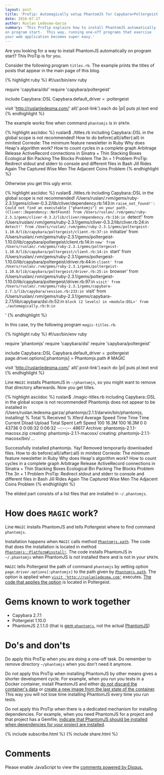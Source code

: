 ```yaml
---
layout: post
title: 'ProTip: Automagically setup PhantomJS for Capybara+Poltergeist'
date: 2016-07-27
author: Ruslan Ledesma-Garza
summary: 'This ProTip explains how to install PhantomJS automatically
on program start.  This way, running one-off programs that exercise
your web application becomes super easy.'
---
```


Are you looking for a way to install PhantomJS automatically on program start?
This ProTip is for you.

Consider the following program `titles.rb`.
The example prints the titles of posts that appear in the main page of this blog.

{% highlight ruby %}
#!/usr/bin/env ruby

require 'capybara/dsl'
require 'capybara/poltergeist'

include Capybara::DSL
Capybara.default_driver = :poltergeist

visit 'http://ruslanledesma.com/'
all('.post-link').each do |pl|
  puts pl.text
end
{% endhighlight %}

The example works fine when command `phantomjs` is in `$PATH`.

{% highlight asciidoc %}
ruslan$ ./titles.rb
including Capybara::DSL in the global scope is not recommended!
How to do before(:all)/after(:all) in minitest
Correole: The minimum feature newsletter in Ruby
Why does Heap's algorithm work?
How to count cycles in a complete graph
Arbitrage
Release ActiveRecord connections in Sinatra + Thin
Stacking Boxes
Ecological Bin Packing
The Blocks Problem
The 3n + 1 Problem
ProTip: Redirect stdout and stderr to console and different files in Bash
Jill Rides Again
The Captured Wise Men
The Adjacent Coins Problem
{% endhighlight %}

Otherwise you get this ugly error.

{% highlight asciidoc %}
ruslan$ ./titles.rb
including Capybara::DSL in the global scope is not recommended!
/Users/ruslan/.rvm/gems/ruby-2.3.1/gems/cliver-0.3.2/lib/cliver/dependency.rb:143:in `raise_not_found!': Could not find an executable ["phantomjs"] on your path. (Cliver::Dependency::NotFound)
        from /Users/ruslan/.rvm/gems/ruby-2.3.1/gems/cliver-0.3.2/lib/cliver/dependency.rb:116:in `detect!'
        from /Users/ruslan/.rvm/gems/ruby-2.3.1/gems/cliver-0.3.2/lib/cliver.rb:24:in `detect!'
        from /Users/ruslan/.rvm/gems/ruby-2.3.1/gems/poltergeist-1.10.0/lib/capybara/poltergeist/client.rb:37:in `initialize'
        from /Users/ruslan/.rvm/gems/ruby-2.3.1/gems/poltergeist-1.10.0/lib/capybara/poltergeist/client.rb:14:in `new'
        from /Users/ruslan/.rvm/gems/ruby-2.3.1/gems/poltergeist-1.10.0/lib/capybara/poltergeist/client.rb:14:in `start'
        from /Users/ruslan/.rvm/gems/ruby-2.3.1/gems/poltergeist-1.10.0/lib/capybara/poltergeist/driver.rb:44:in `client'
        from /Users/ruslan/.rvm/gems/ruby-2.3.1/gems/poltergeist-1.10.0/lib/capybara/poltergeist/driver.rb:25:in `browser'
        from /Users/ruslan/.rvm/gems/ruby-2.3.1/gems/poltergeist-1.10.0/lib/capybara/poltergeist/driver.rb:97:in `visit'
        from /Users/ruslan/.rvm/gems/ruby-2.3.1/gems/capybara-2.7.1/lib/capybara/session.rb:233:in `visit'
        from /Users/ruslan/.rvm/gems/ruby-2.3.1/gems/capybara-2.7.1/lib/capybara/dsl.rb:52:in `block (2 levels) in <module:DSL>'
        from ./automagically.rb:9:in `<main>'
{% endhighlight %}

In this case, try the following program `magic-titles.rb`.

{% highlight ruby %}
#!/usr/bin/env ruby

require 'phantomjs'
require 'capybara/dsl'
require 'capybara/poltergeist'

include Capybara::DSL
Capybara.default_driver = :poltergeist
page.driver.options[:phantomjs] = Phantomjs.path # MAGIC

visit 'http://ruslanledesma.com/'
all('.post-link').each do |pl|
  puts pl.text
end
{% endhighlight %}

Line `MAGIC` installs PhantomJS in `~/phantomjs`, so you might want to remove that directory afterwards.
Now you get titles.

{% highlight asciidoc %}
ruslan$ ./magic-titles.rb
including Capybara::DSL in the global scope is not recommended!
Phantomjs does not appear to be installed in /Users/ruslan.ledesma.garza/.phantomjs/2.1.1/darwin/bin/phantomjs, installing!
  % Total    % Received % Xferd  Average Speed   Time    Time     Time  Current
                                 Dload  Upload   Total   Spent    Left  Speed
100 16.3M  100 16.3M    0     0  43736      0  0:06:32  0:06:32 --:--:-- 48617
Archive:  phantomjs-2.1.1-macosx.zip
   creating: phantomjs-2.1.1-macosx/
   creating: phantomjs-2.1.1-macosx/bin/
...

Successfully installed phantomjs. Yay!
Removed temporarily downloaded files.
How to do before(:all)/after(:all) in minitest
Correole: The minimum feature newsletter in Ruby
Why does Heap's algorithm work?
How to count cycles in a complete graph
Arbitrage
Release ActiveRecord connections in Sinatra + Thin
Stacking Boxes
Ecological Bin Packing
The Blocks Problem
The 3n + 1 Problem
ProTip: Redirect stdout and stderr to console and different files in Bash
Jill Rides Again
The Captured Wise Men
The Adjacent Coins Problem
{% endhighlight %}

The elided part consists of a list files that are installed in `~/.phantomjs`.

# How does `MAGIC` work?

Line `MAGIC` installs PhantomJS and tells Poltergeist where to find command `phantomjs`.

Installation happens when `MAGIC` calls method
[`Phantomjs.path`](https://github.com/colszowka/phantomjs-gem/blob/38a722deeb7989e2de093fd628139266386492c1/lib/phantomjs.rb#L24).
The code that does the installation is located in method
[`Phantomjs::Platform#install!`](https://github.com/colszowka/phantomjs-gem/blob/38a722deeb7989e2de093fd628139266386492c1/lib/phantomjs/platform.rb#L43).
The code installs PhantomJS in `~/.phantomjs` when PhantomJS is not
installed there and is not in your `$PATH`.

`MAGIC` tells Poltergeist the path of command `phantomjs` by
setting option `page.driver.options[:phantomjs]` to the path given by
[`Phantomjs.path`](https://github.com/colszowka/phantomjs-gem/blob/38a722deeb7989e2de093fd628139266386492c1/lib/phantomjs.rb#L24).
The option is applied when [`visit
'http://ruslanledesma.com'`](https://github.com/jnicklas/capybara/blob/master/lib/capybara/session.rb#L217)
executes.  [The code that applies the
option](https://github.com/teampoltergeist/poltergeist/blob/35cd07d768327f1a575dd5dc41e0ee888d43e794/lib/capybara/poltergeist/driver.rb#L45)
is located in Poltergeist.

# Gems known to work together

- Capybara 2.7.1
- Poltergeist 1.10.0
- PhantomJS 2.1.1.0 (that is [gem `phantomjs`](https://github.com/colszowka/phantomjs-gem), not the actual [PhantomJS](http://phantomjs.org/))

# Do's and don'ts

Do apply this ProTip when you are doing a one-off task.
Do remember to remove directory `~/phantomjs` when you don't need it anymore.

Do not apply this ProTip when installing PhantomJS by other means
gives a shorter development cycle.  For example, when you run you
tests in a Docker container, install PhantomJS and either [do not discard the
container's
data](https://docs.docker.com/engine/reference/run/#/clean-up-rm) or
[create a new image from the last state of the
container](https://docs.docker.com/engine/reference/commandline/commit/).
This way you will not lose time installing PhantomJS every time you
run tests.

Do not apply this ProTip when there is a dedicated mechanism for
installing dependencies.  For example, when you need PhantomJS for a
project and that project has a Gemfile, [indicate that PhantomJS
should be installed when dependencies for your project are
installed](https://github.com/colszowka/phantomjs-gem#usage-with-poltergeistcapybara).

{% include subscribe.html %}
{% include share.html %}

# Comments

<div id="disqus_thread"></div>
<script>
    /**
     *  RECOMMENDED CONFIGURATION VARIABLES: EDIT AND UNCOMMENT THE SECTION BELOW TO INSERT DYNAMIC VALUES FROM YOUR PLATFORM OR CMS.
     *  LEARN WHY DEFINING THESE VARIABLES IS IMPORTANT: https://disqus.com/admin/universalcode/#configuration-variables
     */
    var disqus_config = function () {
        this.page.url = 'http://ruslanledesma.com/2016/07/27/automagically-phantomjs-poltergeist-capybara.html';  // Replace PAGE_URL with your page's canonical URL variable
        this.page.identifier = '2016-07-27-automagically-phantomjs-poltergeist-capybara'; // Replace PAGE_IDENTIFIER with your page's unique identifier variable
    };
    (function() {  // DON'T EDIT BELOW THIS LINE
        var d = document, s = d.createElement('script');

        s.src = '//definecode.disqus.com/embed.js';

        s.setAttribute('data-timestamp', +new Date());
        (d.head || d.body).appendChild(s);
    })();
</script>
<noscript>Please enable JavaScript to view the <a
        href="https://disqus.com/?ref_noscript"
        rel="nofollow">comments powered by Disqus.</a></noscript>
